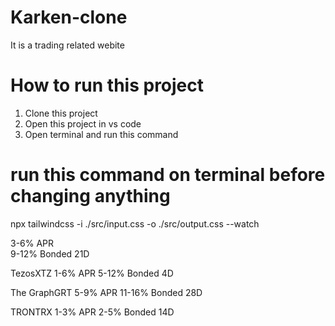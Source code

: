 # Karken-clone
It is a trading related webite 

# How to run this project
1. Clone this project
2. Open this project in vs code
3. Open terminal and run this command

# run this command on terminal before changing anything
npx tailwindcss -i ./src/input.css -o ./src/output.css --watch 



<div class="flex flex-cols-2 gap-1">
                  <div class="flex justify-center font-medium text-[10px] text-[#27825c] bg-[#1bb4743b] rounded-md w-14">3-6% APR</div>
                  <div class="flex justify-center font-medium text-[10px] text-[#27825c] bg-[#1bb4743b] rounded-md w-[100px]">9-12% Bonded 21D</div>
                </div>

TezosXTZ
1-6% APR
5-12% Bonded 4D

The GraphGRT
5-9% APR
11-16% Bonded 28D

TRONTRX
1-3% APR
2-5% Bonded 14D
